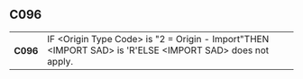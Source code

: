 ## C096
<table>
 <tr>
  <th>
   C096
  </th>
  <td>
   IF &lt;Origin Type Code&gt; is "2 = Origin - Import"THEN &lt;IMPORT SAD&gt; is 'R'ELSE &lt;IMPORT SAD&gt; does not apply.
  </td>
 </tr>
</table>
